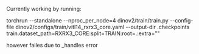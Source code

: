 Currently working by running:


torchrun --standalone --nproc_per_node=4 dinov2/train/train.py --config-file dinov2/configs/train/vitl14_rxrx3_core.yaml --output-dir .checkpoints train.dataset_path=RXRX3_CORE:split=TRAIN:root=.:extra="" 

however failes due to _handles error
